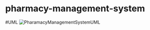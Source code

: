# pharmacy-management-system
#UML
![PharamacyManagementSystemUML](https://github.com/user-attachments/assets/51d4b9fd-ab88-4c27-8eef-f142b42f02e4)
